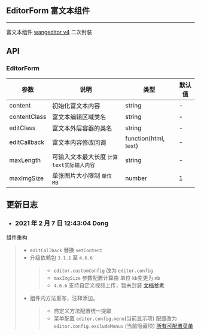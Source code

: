 ## EditorForm 富文本组件

---

富文本组件 [wangeditor v4](https://doc.wangeditor.com/) 二次封装

## API

### EditorForm

| 参数         | 说明                                      | 类型                 | 默认值 |
| ------------ | ----------------------------------------- | -------------------- | ------ |
| content      | 初始化富文本内容                          | string               | -      |
| contentClass | 富文本编辑区域类名                        | string               | -      |
| editClass    | 富文本外层容器的类名                      | string               | -      |
| editCallback | 富文本内容修改回调                        | function(html, text) | -      |
| maxLength    | 可输入文本最大长度 `计算text实际输入内容` | string               | -      |
| maxImgSize   | 单张图片大小限制 `单位 MB`                | number               | 1      |

## 更新日志

- ### 2021 年 2 月 7 日 12:43:04 Dong

组件重构

> - `editCallback` 替换 `setContent`
> - 升级依赖包 `3.1.1` 至 `4.6.6`
>   > - `editor.customConfig` 改为 `editor.config`
>   > - `maxImgSize` 参数配置计算由 单位 `kb`变更为 `mb`
>   > - `4.6.6` 支持自定义视频上传，暂未封装 [文档参考](https://doc.wangeditor.com/pages/07-%E4%B8%8A%E4%BC%A0%E8%A7%86%E9%A2%91/14-%E4%B8%8A%E4%BC%A0%E8%87%B3%E9%98%BF%E9%87%8C%E4%BA%91OSS.html)
> - 组件内方法重写，注释添加。
>   > - 自定义方法配置统一提取
>   > - 菜单配置 `editor.config.menu`(当前显示项) 配置改为 `editor.config.excludeMenus` (当前隐藏项) [所有可配置菜单](https://doc.wangeditor.com/pages/03-%E9%85%8D%E7%BD%AE%E8%8F%9C%E5%8D%95/01-%E8%87%AA%E5%AE%9A%E4%B9%89%E8%8F%9C%E5%8D%95.html)
